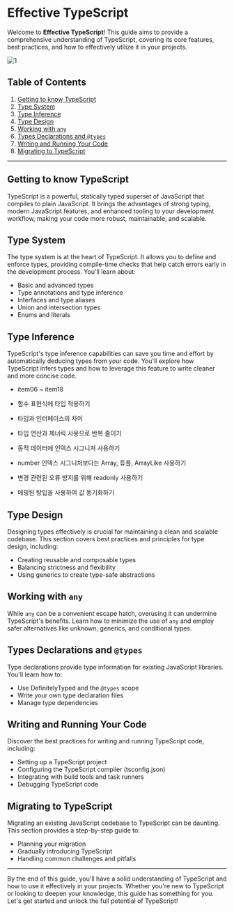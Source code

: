 # Effective TypeScript

Welcome to **Effective TypeScript**! This guide aims to provide a comprehensive understanding of TypeScript, covering its core features, best practices, and how to effectively utilize it in your projects.

![1](https://github.com/user-attachments/assets/9c0f5521-6172-44cf-b9ea-e9927b44898f)


## Table of Contents

1. [Getting to know TypeScript]()
2. [Type System]()
3. [Type Inference]()
4. [Type Design]()
5. [Working with `any`]()
6. [Types Declarations and `@types`](#types-declarations-and-types)
7. [Writing and Running Your Code](#writing-and-running-your-code)
8. [Migrating to TypeScript](#migrating-to-typescript)

---

## Getting to know TypeScript

TypeScript is a powerful, statically typed superset of JavaScript that compiles to plain JavaScript. It brings the advantages of strong typing, modern JavaScript features, and enhanced tooling to your development workflow, making your code more robust, maintainable, and scalable.

## Type System

The type system is at the heart of TypeScript. It allows you to define and enforce types, providing compile-time checks that help catch errors early in the development process. You'll learn about:

- Basic and advanced types
- Type annotations and type inference
- Interfaces and type aliases
- Union and intersection types
- Enums and literals

## Type Inference

TypeScript's type inference capabilities can save you time and effort by automatically deducing types from your code. You'll explore how TypeScript infers types and how to leverage this feature to write cleaner and more concise code.

- item06 ~ item18

- 함수 표현식에 타입 적용하기
- 타입과 인터페이스의 차이
- 타입 연산과 제너릭 사용으로 반복 줄이기
- 동적 데이터에 인덱스 시그니처 사용하기
- number 인덱스 시그니처보다는 Array, 튜플, ArrayLike 사용하기
- 변경 관련된 오류 방지를 위해 readonly 사용하기
- 매핑된 탕입을 사용하여 값 동기화하기


## Type Design

Designing types effectively is crucial for maintaining a clean and scalable codebase. This section covers best practices and principles for type design, including:

- Creating reusable and composable types
- Balancing strictness and flexibility
- Using generics to create type-safe abstractions

## Working with `any`

While `any` can be a convenient escape hatch, overusing it can undermine TypeScript's benefits. Learn how to minimize the use of `any` and employ safer alternatives like unknown, generics, and conditional types.

## Types Declarations and `@types`

Type declarations provide type information for existing JavaScript libraries. You'll learn how to:

- Use DefinitelyTyped and the `@types` scope
- Write your own type declaration files
- Manage type dependencies

## Writing and Running Your Code

Discover the best practices for writing and running TypeScript code, including:

- Setting up a TypeScript project
- Configuring the TypeScript compiler (tsconfig.json)
- Integrating with build tools and task runners
- Debugging TypeScript code

## Migrating to TypeScript

Migrating an existing JavaScript codebase to TypeScript can be daunting. This section provides a step-by-step guide to:

- Planning your migration
- Gradually introducing TypeScript
- Handling common challenges and pitfalls

---

By the end of this guide, you'll have a solid understanding of TypeScript and how to use it effectively in your projects. Whether you're new to TypeScript or looking to deepen your knowledge, this guide has something for you. Let's get started and unlock the full potential of TypeScript!